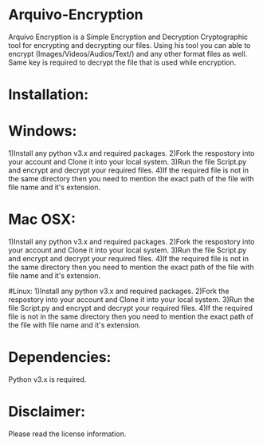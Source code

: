 # Arquivo-Encryption
Arquivo Encryption is a Simple Encryption and Decryption Cryptographic tool for encrypting and decrypting our files.
Using his tool you can able to encrypt (Images/Videos/Audios/Text/) and any other format files as well.
Same key is required to decrypt the file that is used while encryption.

# Installation:

# Windows:
1)Install any python v3.x and required packages.
2)Fork the respostory into your account and Clone it into your local system.
3)Run the file Script.py and encrypt and decrypt your required files.
4)If the required file is not in the same directory then you need to mention the exact path of the file with file name and it's extension.

# Mac OSX:
1)Install any python v3.x and required packages.
2)Fork the respostory into your account and Clone it into your local system.
3)Run the file Script.py and encrypt and decrypt your required files.
4)If the required file is not in the same directory then you need to mention the exact path of the file with file name and it's extension.

#Linux:
1)Install any python v3.x and required packages.
2)Fork the respostory into your account and Clone it into your local system.
3)Run the file Script.py and encrypt and decrypt your required files.
4)If the required file is not in the same directory then you need to mention the exact path of the file with file name and it's extension.

# Dependencies:
Python v3.x is required.
# Disclaimer:
Please read the license information.
